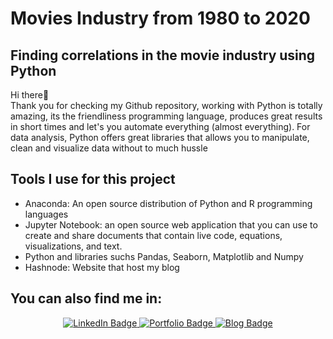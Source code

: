 <h1> Movies Industry from 1980 to 2020</h1>

<h2> Finding correlations in the movie industry using Python </h2>
  
  <p> Hi there👋 <br>
  Thank you for checking my Github repository, working with Python is totally amazing, its the friendliness programming language, produces great results in short times and let's you automate everything (almost everything). For data analysis, Python offers great libraries that allows you to manipulate, clean and visualize data without to much hussle</p>
  
  <h2>Tools I use for this project</h2>
  
  <ul>
<li> <bold>Anaconda:</bold> An open source distribution of Python and R programming languages</li>
  <li><bold>Jupyter Notebook:</bold> an open source web application that you can use to create and share documents that contain live code, equations, visualizations, and text.</li>
  <li><bold>Python and libraries suchs Pandas, Seaborn, Matplotlib and Numpy</bold></li> 
  <li><bold>Hashnode:</bold> Website that host my blog</li>
</ul>

<h2>You can also find me in:</h2>
<div id="badges" align="center">
  <a href="https://www.linkedin.com/in/erikaapabontriana/">
    <img src="https://img.shields.io/badge/LinkedIn-blue?style=for-the-badge&logo=linkedin&logoColor=white" alt="LinkedIn Badge"/>
  </a>
  <a href="https://erikapabon.github.io/">
    <img src="https://img.shields.io/badge/Portfolio-Here!-brightgreen&logoColor=white?style=for-the-badge" alt="Portfolio Badge"/>
  </a>
   <a href="https://erikapabon.hashnode.dev/">
    <img src="https://img.shields.io/badge/Blog-Here!-green?style=for-the-badge&logo=blog" alt="Blog Badge"/>
  </a>
</div>

